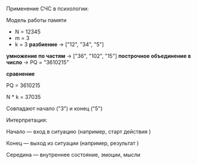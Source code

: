 Применение СЧС в психологии:

Модель работы памяти

- N = 12345
- m = 3
- k = 3
**разбиение** → ["12", "34", "5"]

**умножение по частям** → ["36", "102", "15"] **построчное объединение в число** → PQ = "3610215"

**сравнение**

PQ = 3610215

N * k = 37035

Совпадают начало ("3") и конец ("5")

Интерпретация:

Начало — вход в ситуацию (например, старт действия )

Конец — выход из ситуации (например, результат )

Середина — внутреннее состояние, эмоции, мысли
